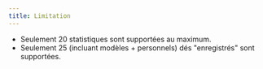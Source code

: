 ```yaml
---
title: Limitation
---
```


- Seulement 20 statistiques sont supportées au maximum.
- Seulement 25 (incluant modèles + personnels) dés "enregistrés" sont supportées.
